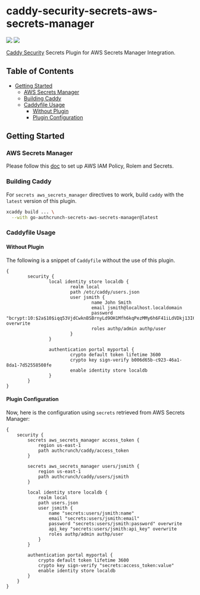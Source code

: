 # caddy-security-secrets-aws-secrets-manager

<a href="https://github.com/greenpau/caddy-security-secrets-aws-secrets-manager/actions/" target="_blank"><img src="https://github.com/greenpau/caddy-security-secrets-aws-secrets-manager/workflows/build/badge.svg?branch=main"></a>
<a href="https://pkg.go.dev/github.com/greenpau/caddy-security-secrets-aws-secrets-manager" target="_blank"><img src="https://img.shields.io/badge/godoc-reference-blue.svg"></a>

[Caddy Security](https://github.com/greenpau/caddy-security) Secrets Plugin
for AWS Secrets Manager Integration.

<!-- begin-markdown-toc -->
## Table of Contents

* [Getting Started](#getting-started)
  * [AWS Secrets Manager](#aws-secrets-manager)
  * [Building Caddy](#building-caddy)
  * [Caddyfile Usage](#caddyfile-usage)
    * [Without Plugin](#without-plugin)
    * [Plugin Configuration](#plugin-configuration)

<!-- end-markdown-toc -->

## Getting Started

### AWS Secrets Manager

Please follow this [doc](https://github.com/greenpau/go-authcrunch-secrets-aws-secrets-manager#getting-started)
to set up AWS IAM Policy, Rolem and Secrets.

### Building Caddy

For `secrets aws_secrets_manager` directives to work, build `caddy` with the
`latest` version of this plugin.

```bash
xcaddy build ... \
  --with go-authcrunch-secrets-aws-secrets-manager@latest
```

### Caddyfile Usage

#### Without Plugin

The following is a snippet of `Caddyfile` without the use of this plugin.

```
{
        security {
                local identity store localdb {
                        realm local
                        path /etc/caddy/users.json
                        user jsmith {
                                name John Smith
                                email jsmith@localhost.localdomain
                                password "bcrypt:10:$2a$10$iqq53VjdCwknBSBrnyLd9OH1Mfh6kqPezMMy6h6F41iLdVDkj13I6" overwrite
                                roles authp/admin authp/user
                        }
                }

                authentication portal myportal {
                        crypto default token lifetime 3600
                        crypto key sign-verify b006d65b-c923-46a1-8da1-7d52558508fe
                        enable identity store localdb
                }
        }
}
```

#### Plugin Configuration

Now, here is the configuration using `secrets` retrieved from AWS Secrets Manager:

```
{
	security {
		secrets aws_secrets_manager access_token {
			region us-east-1
			path authcrunch/caddy/access_token
		}

		secrets aws_secrets_manager users/jsmith {
			region us-east-1
			path authcrunch/caddy/users/jsmith
		}

		local identity store localdb {
			realm local
			path users.json
			user jsmith {
				name "secrets:users/jsmith:name"
				email "secrets:users/jsmith:email"
				password "secrets:users/jsmith:password" overwrite
				api_key "secrets:users/jsmith:api_key" overwrite
				roles authp/admin authp/user
			}
		}

		authentication portal myportal {
			crypto default token lifetime 3600
			crypto key sign-verify "secrets:access_token:value"
			enable identity store localdb
		}
	}
}
```
